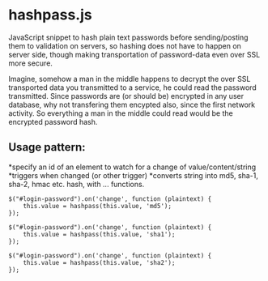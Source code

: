 hashpass.js
==========

JavaScript snippet to hash plain text passwords before sending/posting them to validation on servers, so hashing does not have to happen on server side, though making transportation of password-data even over SSL more secure.

Imagine, somehow a man in the middle happens to decrypt the over SSL transported data you transmitted to a service, he could read the password transmitted. Since passwords are (or should be) encrypted in any user database, why not transfering them encypted also, since the first network activity. So everything a man in the middle could read would be the encrypted password hash.

Usage pattern:
--------------

*specify an id of an element to watch for a change of value/content/string
*triggers when changed (or other trigger)
*converts string into md5, sha-1, sha-2, hmac etc. hash, with ... functions.

    $("#login-password").on('change', function (plaintext) {
        this.value = hashpass(this.value, 'md5');
    });

    $("#login-password").on('change', function (plaintext) {
        this.value = hashpass(this.value, 'sha1');
    });

    $("#login-password").on('change', function (plaintext) {
        this.value = hashpass(this.value, 'sha2');
    });



